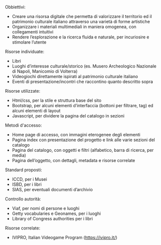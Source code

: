 Obbiettivi:
- Creare una risorsa digitale che permetta di valorizzare il territorio ed il patrimonio culturale italiano attraverso una varietà di forme artistiche
- Organizzare i materiali multimediali in maniera omogenea, con collegamenti intuitivi
- Rendere l’esplorazione e la ricerca fluida e naturale, per incuriosire e stimolare l’utente

Risorse individuate:
- Libri
- Luoghi d’interesse culturale/storico (es. Musero Archeologico Nazionale di Napoli, Manicomio di Volterra)
- Videogiochi direttamente ispirati al patrimonio culturale italiano
- Eventi di presentazione/incontri che raccontino quanto descritto sopra

Risorse utilizzate:
- Html/css, per la stile e struttura base del sito
- Bootstrap, per alcuni elementi d’interfaccia (bottoni per filtrare, tag) ed alcuni elementi di layout
- Javascript, per dividere la pagina del catalogo in sezioni

Metodi d'accesso:
- Home page di accesso, con immagini eterogenee degli elementi
- Pagina index con presentazione del progetto e link alle varie sezioni del catalogo
- Pagina del catalogo, con oggetti e filtri (alfabetico, barra di ricerca, per media)
- Pagina dell’oggetto, con dettagli, metadata e risorse correlate

Standard proposti:
- ICCD, per i Musei
- ISBD, per i libri
- SIAS, per eventuali documenti d’archivio

Controllo autorità:
- Viaf, per nomi di persone e luoghi
- Getty vocabularies e Geonames, per i luoghi
- Library of Congress authorities per i libri

Risorse correlate:
- IVIPRO, Italian Videogame Program (https://ivipro.it/)

